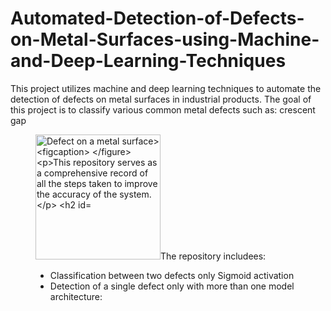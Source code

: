 # Automated-Detection-of-Defects-on-Metal-Surfaces-using-Machine-and-Deep-Learning-Techniques
This project utilizes machine and deep learning techniques to automate the detection of defects on metal surfaces in industrial products.
The goal of this project is to classify various common metal defects such as: crescent gap 
<figure>
  <img src="https://github.com/toqaalaa20/Automated-Detection-of-Defects-on-Metal-Surfaces-using-Machine-and-Deep-Learning-Techniques/assets/90696437/9a1b6c1d-77a7-481d-ad9b-6e3609b31500" width="200" height="200" alt="Defect on a metal surface>
  <figcaption> 
</figure>

This repository serves as a comprehensive record of all the steps taken to improve the accuracy of the system. 
## The repository includees:
- Classification between two defects only Sigmoid activation 
- Detection of a single defect only with more than one model architecture:


